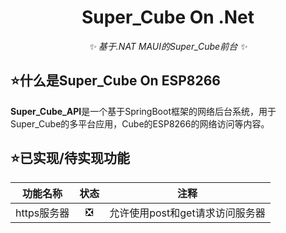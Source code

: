 <div align="center">

# Super_Cube On .Net

_✨ 基于.NAT MAUI的Super_Cube前台 ✨_

</div>

## ⭐什么是Super_Cube On ESP8266

**Super_Cube_API**是一个基于SpringBoot框架的网络后台系统，用于Super_Cube的多平台应用，Cube的ESP8266的网络访问等内容。

## ⭐已实现/待实现功能

|   功能名称   | 状态 |         注释          |
|:--------:|:--:|:-------------------:|
| https服务器 | ❎  | 允许使用post和get请求访问服务器 |

